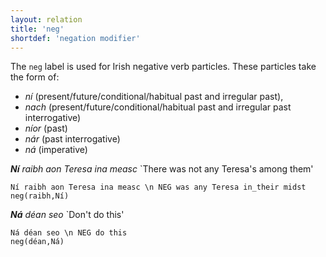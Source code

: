 ```yaml
---
layout: relation
title: 'neg'
shortdef: 'negation modifier'
---
```


The `neg` label is used for Irish negative verb particles. These particles take the form of:

* _ní_ (present/future/conditional/habitual past and irregular past), 
* _nach_ (present/future/conditional/habitual past and irregular past interrogative)
* _níor_ (past)
* _nár_ (past interrogative)
* _ná_ (imperative)
 
_<b>Ní</b> raibh aon Teresa ina measc_ `There was not any Teresa's among them'

~~~ sdparse
Ní raibh aon Teresa ina measc \n NEG was any Teresa in_their midst
neg(raibh,Ní)
~~~

_<b>Ná</b> déan seo_ `Don't do this' 

~~~ sdparse
Ná déan seo \n NEG do this 
neg(déan,Ná)
~~~


